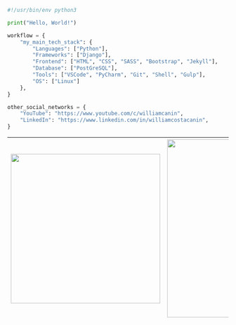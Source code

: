 <!-- ### <img src="https://media.giphy.com/media/hvRJCLFzcasrR4ia7z/giphy.gif" width="25px"> Hi there -->

<!--
**williamcanin/williamcanin** is a ✨ _special_ ✨ repository because its `README.md` (this file) appears on your GitHub profile.

Here are some ideas to get you started:

- 🔭 I’m currently working on ...
- 🌱 I’m currently learning ...
- 👯 I’m looking to collaborate on ...
- 🤔 I’m looking for help with ...
- 💬 Ask me about ...
- 📫 How to reach me: ...
- 😄 Pronouns: ...
- ⚡ Fun fact: ...
-->

```python
#!/usr/bin/env python3

print("Hello, World!")

workflow = {
    "my_main_tech_stack": {
        "Languages": ["Python"],
        "Frameworks": ["Django"],
        "Frontend": ["HTML", "CSS", "SASS", "Bootstrap", "Jekyll"],
        "Database": ["PostGreSQL"],
        "Tools": ["VSCode", "PyCharm", "Git", "Shell", "Gulp"],
        "OS": ["Linux"]
    },
}

other_social_networks = {
    "YouTube": "https://www.youtube.com/c/williamcanin",
    "LinkedIn": "https://www.linkedin.com/in/williamcostacanin",
}
```
|<img width="340px" src="https://github-readme-stats.vercel.app/api/top-langs/?username=williamcanin&hide=html,css,scss,coffeescript,makefile,mako, pug, batchfile,ruby&hide_border=true&layout=compact&theme=buefy"/> | <img width="405px" src="https://github-readme-stats.vercel.app/api?username=williamcanin&theme=buefy&hide_border=true"/> |
|---------|-------|
 
